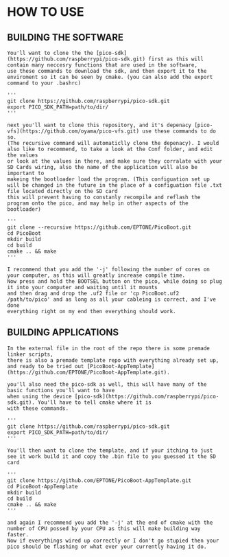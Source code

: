 # HOW TO USE

## BUILDING THE SOFTWARE

    You'll want to clone the the [pico-sdk](https://github.com/raspberrypi/pico-sdk.git) first as this will contain many neccesry functions that are used in the software,
    use these commands to download the sdk, and then export it to the enviroment so it can be seen by cmake. (you can also add the export command to your .bashrc)
    
    '''
    git clone https://github.com/raspberrypi/pico-sdk.git
    export PICO_SDK_PATH=path/to/dir/
    '''
    
    next you'll want to clone this repository, and it's depenacy [pico-vfs](https://github.com/oyama/pico-vfs.git) use these commands to do so. 
    (The recursive command will automaticlly clone the depenacy). I would also like to recommend, to take a look at the Conf folder, and edit the values
    or look at the values in there, and make sure they corralate with your SD Cards wiring, also the name of the application will also be important to 
    makeing the bootloader load the program. (This configuation set up will be changed in the future in the place of a configuation file .txt file located directly on the SD card
    this will prevent having to constanly recompile and reflash the program onto the pico, and may help in other aspects of the bootloader)
    
    '''
    git clone --recursive https://github.com/EPTONE/PicoBoot.git
    cd PicoBoot
    mkdir build
    cd build
    cmake .. && make
    '''

    I recommend that you add the '-j' following the number of cores on your computer, as this will greatly increase compile time.
    Now press and hold the BOOTSEL button on the pico, while doing so plug it into your computer and waiting until it mounts
    and then drag and drop the .uf2 file or 'cp PicoBoot.uf2 /path/to/pico' and as long as all your cableing is correct, and I've done
    everything right on my end then everything should work.

## BUILDING APPLICATIONS

    In the external file in the root of the repo there is some premade linker scripts, 
    there is also a premade template repo with everything already set up, and ready to be tried out [PicoBoot-AppTemplate](https://github.com/EPTONE/PicoBoot-AppTemplate.git).

    you'll also need the pico-sdk as well, this will have many of the basic functions you'll want to have
    when using the device [pico-sdk](https://github.com/raspberrypi/pico-sdk.git). You'll have to tell cmake where it is
    with these commands.

    '''
    git clone https://github.com/raspberrypi/pico-sdk.git
    export PICO_SDK_PATH=path/to/dir/
    '''

    You'll then want to clone the template, and if your itching to just see it work build it and copy the .bin file to you guessed it the SD card

    '''
    git clone https://github.com/EPTONE/PicoBoot-AppTemplate.git
    cd PicoBoot-AppTemplate
    mkdir build
    cd build
    cmake .. && make
    '''

    and again I recommend you add the '-j' at the end of cmake with the number of CPU possed by your CPU as this will make building way faster.
    Now if everythings wired up correctly or I don't go stupied then your pico should be flashing or what ever your currently having it do.
